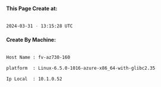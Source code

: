 
   
#### This Page Create at:

```bash

2024-03-31 - 13:15:28 UTC

```

#### Create By Machine:

```bash

Host Name : fv-az730-160

platform  : Linux-6.5.0-1016-azure-x86_64-with-glibc2.35

Ip Local  : 10.1.0.52

```

